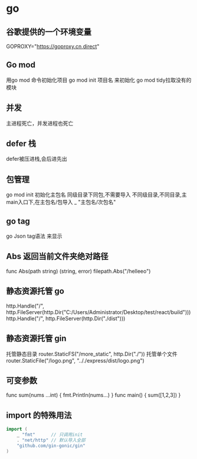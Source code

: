 # go

## 谷歌提供的一个环境变量
GOPROXY="https://goproxy.cn,direct"

## Go mod
用go mod 命令初始化项目
go mod init 项目名 来初始化
go mod tidy拉取没有的模块

## 并发
主进程死亡，并发进程也死亡

## defer 栈
defer被压进栈,会后进先出

## 包管理
go mod init 初始化主包名
同级目录下同包,不需要导入
不同级目录,不同目录,主main入口下,在主包名/包导入
_ "主包名/次包名" 

## go tag
go Json tag语法 来显示

## Abs 返回当前文件夹绝对路径 
func Abs(path string) (string, error)
filepath.Abs("/helleeo")

## 静态资源托管 go
http.Handle("/", http.FileServer(http.Dir("C:/Users/Administrator/Desktop/test/react/build")))
http.Handle("/", http.FileServer(http.Dir("./dist")))

## 静态资源托管 gin
 托管静态目录
 router.StaticFS("/more_static", http.Dir("./"))
 托管单个文件
 router.StaticFile("/logo.png", ".././express/dist/logo.png")

## 可变参数
func sum(nums ...int) {
    fmt.Println(nums...)
}
func main() {
    sum([1,2,3])
}

## import 的特殊用法
```go
import (
	_ "fmt"      // 只调用init
	. "net/http" // 默认导入全部
	"github.com/gin-gonic/gin"
)
```

